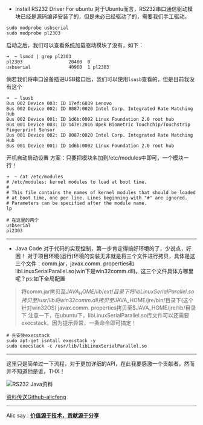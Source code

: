 - Install RS232 Driver For ubuntu
对于Ubuntu而言，RS232串口通信驱动模块已经是源码编译安装了的，但是未必已经驱动了的，需要我们手工驱动。
```shell
sudo modprobe usbserial
sudo modprobe pl2303
```
启动之后，我们可以查看系统加载驱动模块了没有，如下：
```
➜  ~ lsmod | grep pl2303
pl2303                 20480  0 
usbserial              40960  1 pl2303
```
倘若我们将串口设备插进USB接口后，我们可以使用`lsusb`查看的，但是目前我没有这个
```
➜  ~ lsusb
Bus 002 Device 003: ID 17ef:6039 Lenovo 
Bus 002 Device 002: ID 8087:0020 Intel Corp. Integrated Rate Matching Hub
Bus 002 Device 001: ID 1d6b:0002 Linux Foundation 2.0 root hub
Bus 001 Device 003: ID 147e:2016 Upek Biometric Touchchip/Touchstrip Fingerprint Sensor
Bus 001 Device 002: ID 8087:0020 Intel Corp. Integrated Rate Matching Hub
Bus 001 Device 001: ID 1d6b:0002 Linux Foundation 2.0 root hub
```

开机自动启动设置
方案：只要把模块名加到/etc/modules中即可，一个模块一行！

```
➜  ~ cat /etc/modules
# /etc/modules: kernel modules to load at boot time.
#
# This file contains the names of kernel modules that should be loaded
# at boot time, one per line. Lines beginning with "#" are ignored.
# Parameters can be specified after the module name.
lp

# 在这里的两个
usbserial
pl2303
```

___

- Java Code 
对于代码的实现控制，第一步肯定得搞好环境的了，少说点，好困！
对于项目环境(运行)环境的安装无非就是将三个文件进行拷贝，具体是这三个文件：comm.jar，javax.comm. properties和libLinuxSerialParallel.so(win下是win32comm.dll)。这三个文件具体方哪里呢？ps:如下全局配置
> 将comm.jar拷贝至$JAVA_HOME/lib/ext/目录下
> 将libLinuxSerialParallel.so拷贝至/usr/lib
> 将win32comm.dll拷贝至$JAVA_HOME/jre/bin/目录下(这个针对win32OS)
> javax.comm. properties拷贝至$JAVA_HOME/jre/lib/目录下
注意一下，在ubuntu下，libLinuxSerialParallel.so库文件可以还需要execstack，因为提示异常，一条命令即可搞定！
```shell
# 先安装execstack
sudo apt-get isntall execstack -y
sudo execstack -c /usr/lib/libLinuxSerialParallel.so
```

___
这里只是简单过一下流程，对于更加详细的API，在此我要感激一个贡献者，然而并不知道他是谁，THX！

![RS232 Java资料](http://upload-images.jianshu.io/upload_images/1678789-215c05e20820b2ef.png?imageMogr2/auto-orient/strip%7CimageView2/2/w/1240)

[资料传送Github-alicfeng](https://github.com/alicfeng/Linux_env/blob/master/dev_data/api/java-rs232/java-rs232.7z)
___

Alic say : **[价值源于技术，贡献源于分享](https://github.com/alicfeng)**



